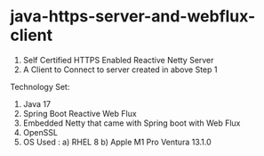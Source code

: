 # java-https-server-and-webflux-client
1) Self Certified HTTPS Enabled Reactive Netty Server 
2) A Client to Connect to server created in above Step 1

Technology Set: 
 1) Java 17
 2) Spring Boot Reactive Web Flux 
 3) Embedded Netty that came with Spring boot with Web Flux 
 5) OpenSSL 
 6) OS Used :   a) RHEL 8 b) Apple M1 Pro Ventura 13.1.0
 
